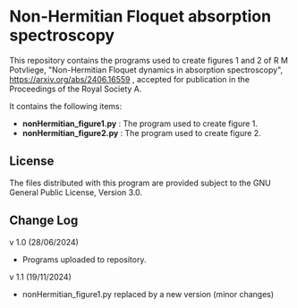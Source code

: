 # Non-Hermitian Floquet absorption spectroscopy

This repository contains the programs used to create figures 1 and 2 of R M Potvliege, "Non-Hermitian Floquet dynamics in absorption spectroscopy", https://arxiv.org/abs/2406.16559 , accepted for publication in the Proceedings of the Royal Society A.

It contains the following items:

- **nonHermitian_figure1.py** : The program used to create figure 1.
- **nonHermitian_figure2.py** : The program used to create figure 2.

## License

The files distributed with this program are provided subject to the GNU General Public License, Version 3.0.
## Change Log
v 1.0 (28/06/2024)
- Programs uploaded to repository.
  
v 1.1 (19/11/2024)
- nonHermitian_figure1.py replaced by a new version (minor changes)
